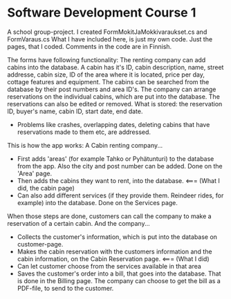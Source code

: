 # Software Development Course 1
A school group-project. I created FormMokitJaMokkivaraukset.cs and FormVaraus.cs
What I have included here, is just my own code. Just the pages, that I coded. Comments in the code are in Finnish.

The forms have following functionality:
The renting company can add cabins into the database. A cabin has it's ID, cabin description, name, street addresse, cabin size, ID of the area where it is located, price per day, cottage features and equipment.
The cabins can be searched from the database by their post numbers and area ID's. 
The company can arrange reservations on the individual cabins, which are put into the database. The reservations can also be edited or removed. What is stored: the reservation ID, buyer's name, cabin ID, start date, end date.

* Problems like crashes, overlapping dates, deleting cabins that have reservations made to them etc, are addressed.

This is how the app works:
A Cabin renting company...
- First adds 'areas' (for example Tahko or Pyhätunturi) to the database from the app. Also the city and post number can be added. Done on the 'Area' page.
- Then adds the cabins they want to rent, into the database. <=== (What I did, the cabin page)
- Can also add different services (if they provide them. Reindeer rides, for example) into the database. Done on the Services page.

When those steps are done, customers can call the company to make a reservation of a certain cabin.
And the company...
- Collects the customer's information, which is put into the database on customer-page.
- Makes the cabin reservation with the customers information and the cabin information, on the Cabin Reservation page. <=== (What I did)
- Can let customer choose from the services available in that area
- Saves the customer's order into a bill, that goes into the database. That is done in the Billing page. The company can choose to get the bill as a PDF-file, to send to the customer.
